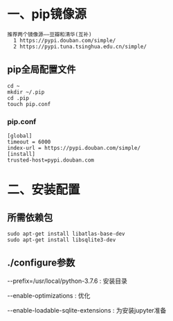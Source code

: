 # 一、pip镜像源
```wiki
推荐两个镜像源——豆瓣和清华(互补)
  1 https://pypi.douban.com/simple/
  2 https://pypi.tuna.tsinghua.edu.cn/simple/
```

## pip全局配置文件
```shell
cd ~
mkdir ~/.pip
cd .pip
touch pip.conf
```

### pip.conf
```wiki
[global]
timeout = 6000
index-url = https://pypi.douban.com/simple/
[install]
trusted-host=pypi.douban.com
```

# 二、安装配置
## 所需依赖包
```shell
sudo apt-get install libatlas-base-dev
sudo apt-get install libsqlite3-dev
```

## ./configure参数
--prefix=/usr/local/python-3.7.6    : 安装目录

--enable-optimizations              : 优化

--enable-loadable-sqlite-extensions : 为安装jupyter准备

